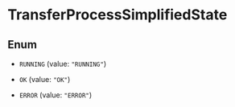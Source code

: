 

# TransferProcessSimplifiedState

## Enum


* `RUNNING` (value: `"RUNNING"`)

* `OK` (value: `"OK"`)

* `ERROR` (value: `"ERROR"`)



